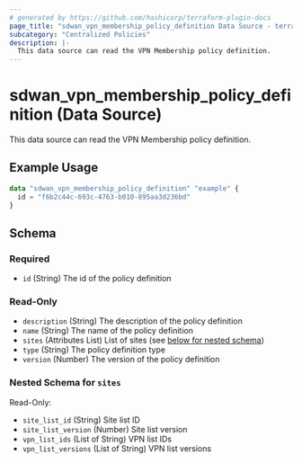 ```yaml
---
# generated by https://github.com/hashicorp/terraform-plugin-docs
page_title: "sdwan_vpn_membership_policy_definition Data Source - terraform-provider-sdwan"
subcategory: "Centralized Policies"
description: |-
  This data source can read the VPN Membership policy definition.
---
```


# sdwan_vpn_membership_policy_definition (Data Source)

This data source can read the VPN Membership policy definition.

## Example Usage

```terraform
data "sdwan_vpn_membership_policy_definition" "example" {
  id = "f6b2c44c-693c-4763-b010-895aa3d236bd"
}
```

<!-- schema generated by tfplugindocs -->
## Schema

### Required

- `id` (String) The id of the policy definition

### Read-Only

- `description` (String) The description of the policy definition
- `name` (String) The name of the policy definition
- `sites` (Attributes List) List of sites (see [below for nested schema](#nestedatt--sites))
- `type` (String) The policy definition type
- `version` (Number) The version of the policy definition

<a id="nestedatt--sites"></a>
### Nested Schema for `sites`

Read-Only:

- `site_list_id` (String) Site list ID
- `site_list_version` (Number) Site list version
- `vpn_list_ids` (List of String) VPN list IDs
- `vpn_list_versions` (List of String) VPN list versions
